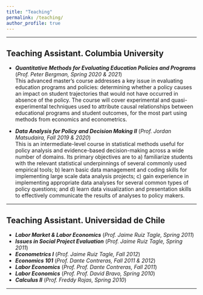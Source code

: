 ```yaml
---
title: "Teaching"
permalink: /teaching/
author_profile: true
---
```


---

## Teaching Assistant. Columbia University

- ***Quantitative Methods for Evaluating Education Policies and Programs*** (*Prof. Peter Bergman, Spring 2020 & 2021*)  
  This advanced master’s course addresses a key issue in evaluating education programs and policies: determining whether a policy causes an impact on student trajectories that would not have occurred in absence of the policy. The course will cover experimental and quasi-experimental techniques used to attribute causal relationships between educational programs and student outcomes, for the most part using methods from economics and econometrics.

- ***Data Analysis for Policy and Decision Making II*** (*Prof. Jordan Matsudaira, Fall 2019 & 2020*)  
  This is an intermediate-level course in statistical methods useful for policy analysis and evidence-based decision-making across a wide number of domains. Its primary objectives are to a) familiarize students with the relevant statistical underpinnings of several commonly used empirical tools; b) learn basic data management and coding skills for implementing large scale data analysis projects; c) gain experience in implementing appropriate data analyses for several common types of policy questions; and d) learn data visualization and presentation skills to effectively communicate the results of analyses to policy makers.

---

## Teaching Assistant. Universidad de Chile

- ***Labor Market & Labor Economics*** (*Prof. Jaime Ruiz Tagle, Spring 2011*)
- ***Issues in Social Project Evaluation*** (*Prof. Jaime Ruiz Tagle, Spring 2011*)
- ***Econometrics I*** (*Prof. Jaime Ruiz Tagle, Fall 2012*)
- ***Economics 101*** (*Prof. Dante Contreras, Fall 2011 & 2012*)
- ***Labor Economics*** (*Prof. Prof. Dante Contreras, Fall 2011*)
- ***Labor Economics*** (*Prof. Prof. David Bravo, Spring 2010*)
- ***Calculus II*** (*Prof. Freddy Rojas, Spring 2010*)

---
